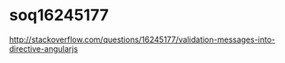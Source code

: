 soq16245177
===========

http://stackoverflow.com/questions/16245177/validation-messages-into-directive-angularjs
